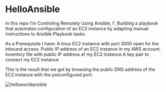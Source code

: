 # HelloAnsible
In this repo I'm Controling Remotely Using Ansible, I', Building a playbook that automates configuration of an EC2 instance by adapting manual instructions to Ansible Playbook tasks.

As a Prerequisite I have:
A linux EC2 instance with port 3000 open for the inbound access.
Public IP address of an EC2 instance in my AWS account.
Inventory file with public IP address af my EC2 instance
A key pair to connect my EC2 instance

This is the result that we got by browsing the public DNS address of the EC2 instance with the preconfigured port:

![helloworldansible](https://user-images.githubusercontent.com/108334621/179763082-0807db3c-f461-49d6-8f8b-27e4c6c624b7.PNG)
